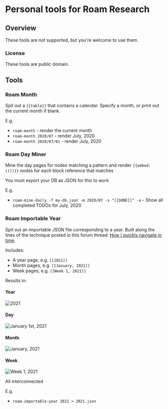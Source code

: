 # Personal tools for Roam Research

## Overview

These tools are not supported, but you're welcome to use them.


### License

These tools are public domain.

## Tools

### Roam Month

Spit out a `{{table}}` that contains a calendar. Specify a month, or print out the current month if blank.

E.g.

- `roam-month` - render the current month
- `roam-month 2020/07` - render July, 2020
- `roam-month 2020/07/01` - render July, 2020


### Roam Day Miner

Mine the day pages for nodes matching a pattern and render `{{embed: (())}}` nodes for each block reference that matches

You must export your DB as JSON for this to work

E.g.

- `roam-mine-daily -f my-db.json -m 2020/07 -s "[[DONE]]" -a` - Show all completed TODOs for July, 2020


### Roam Importable Year

Spit out an importable JSON file corresponding to a year. Built along the lines of the technique posted in this forum thread: [How I quickly navigate in time](https://web.archive.org/web/20210228071506/https://forum.roamresearch.com/t/how-i-quickly-navigate-in-time/610).

Includes:
- A year page, e.g. `[[2021]]`
- Month pages, e.g. `[[January, 2021]]`
- Week pages, e.g. `[[Week 1, 2021]]`

Results in:

#### Year
![2021](images/2021.png)

#### Day
![January 1st, 2021](images/January%201st,%202021.png)

#### Month

![January, 2021](images/January,%202021.png)

#### Week
![Week 1, 2021](images/Week%201,%202021.png)


All interconnected

E.g.

- `roam-importable-year 2021 > 2021.json`
